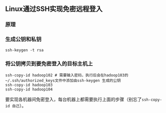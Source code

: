 ## Linux通过SSH实现免密远程登入
### 原理
### 生成公钥和私钥
```shell
ssh-keygen -t rsa
```
### 将公钥拷贝到要免密登入的目标主机上
```shell
ssh-copy-id hadoop102 # 需要输入密码，执行后会在hadoop103的~/.ssh/authorized_keys文件中添加由ssh-keygen 生成的公钥
ssh-copy-id hadoop103  
ssh-copy-id hadoop104
```
要实现各机器间免密登入，每台机器上都需要执行上面的步骤（别忘了`ssh-copy-id 自己`）。